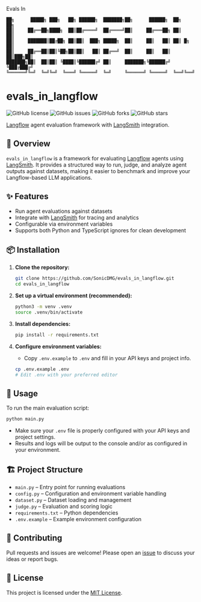 Evals In
```
██╗      █████╗ ███╗   ██╗ ██████╗  ███████╗██╗      ██████╗  ██╗    ██╗
██║     ██╔══██╗████╗  ██║██╔════╝  ██╔════╝██║     ██╔═══██╗ ██║    ██║
██║     ███████║██╔██╗ ██║██║  ███╗ █████╗  ██║     ██║   ██║ ██║ █╗ ██║
██║     ██╔══██║██║╚██╗██║██║   ██║ ██╔══╝  ██║     ██║   ██║ ██║███╗██║
███████╗██║  ██║██║ ╚████║╚██████╔╝ ██║     ███████╗╚██████╔╝ ╚███╔███╔╝
╚══════╝╚═╝  ╚═╝╚═╝  ╚═══╝ ╚═════╝  ╚═╝     ╚══════╝ ╚═════╝  ╚══╝╚══╝
```

# evals_in_langflow

![GitHub license](https://img.shields.io/github/license/SonicDMG/evals_in_langflow)
![GitHub issues](https://img.shields.io/github/issues/SonicDMG/evals_in_langflow)
![GitHub forks](https://img.shields.io/github/forks/SonicDMG/evals_in_langflow)
![GitHub stars](https://img.shields.io/github/stars/SonicDMG/evals_in_langflow)

[Langflow](https://langflow.org/) agent evaluation framework with [LangSmith](https://www.langchain.com/langsmith) integration.

## 🌟 Overview

`evals_in_langflow` is a framework for evaluating [Langflow](https://langflow.org/) agents using [LangSmith](https://www.langchain.com/langsmith). It provides a structured way to run, judge, and analyze agent outputs against datasets, making it easier to benchmark and improve your Langflow-based LLM applications.

## ✨ Features
- Run agent evaluations against datasets
- Integrate with [LangSmith](https://www.langchain.com/langsmith) for tracing and analytics
- Configurable via environment variables
- Supports both Python and TypeScript ignores for clean development

## 📦 Installation

1. **Clone the repository:**
   ```bash
   git clone https://github.com/SonicDMG/evals_in_langflow.git
   cd evals_in_langflow
   ```

2. **Set up a virtual environment (recommended):**
   ```bash
   python3 -m venv .venv
   source .venv/bin/activate
   ```

3. **Install dependencies:**
   ```bash
   pip install -r requirements.txt
   ```

4. **Configure environment variables:**
   - Copy `.env.example` to `.env` and fill in your API keys and project info.
   ```bash
   cp .env.example .env
   # Edit .env with your preferred editor
   ```

## 🚀 Usage

To run the main evaluation script:
```bash
python main.py
```

- Make sure your `.env` file is properly configured with your API keys and project settings.
- Results and logs will be output to the console and/or as configured in your environment.

## 🏗️ Project Structure
- `main.py` – Entry point for running evaluations
- `config.py` – Configuration and environment variable handling
- `dataset.py` – Dataset loading and management
- `judge.py` – Evaluation and scoring logic
- `requirements.txt` – Python dependencies
- `.env.example` – Example environment configuration

## 🙌 Contributing
Pull requests and issues are welcome! Please open an [issue](https://github.com/SonicDMG/evals_in_langflow/issues) to discuss your ideas or report bugs.

## 📜 License
This project is licensed under the [MIT License](https://choosealicense.com/licenses/mit/).
